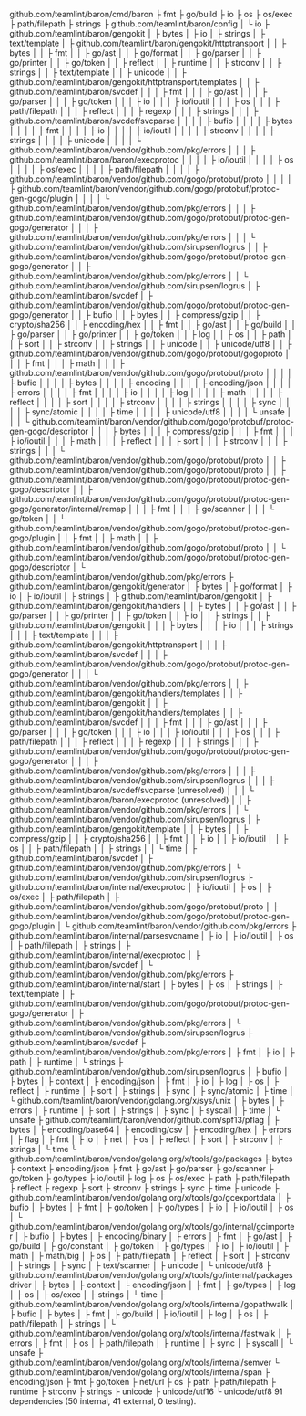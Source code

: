 github.com/teamlint/baron/cmd/baron
  ├ fmt
  ├ go/build
  ├ io
  ├ os
  ├ os/exec
  ├ path/filepath
  ├ strings
  ├ github.com/teamlint/baron/config
  │ └ io
  ├ github.com/teamlint/baron/gengokit
  │ ├ bytes
  │ ├ io
  │ ├ strings
  │ ├ text/template
  │ ├ github.com/teamlint/baron/gengokit/httptransport
  │ │ ├ bytes
  │ │ ├ fmt
  │ │ ├ go/ast
  │ │ ├ go/format
  │ │ ├ go/parser
  │ │ ├ go/printer
  │ │ ├ go/token
  │ │ ├ reflect
  │ │ ├ runtime
  │ │ ├ strconv
  │ │ ├ strings
  │ │ ├ text/template
  │ │ ├ unicode
  │ │ ├ github.com/teamlint/baron/gengokit/httptransport/templates
  │ │ ├ github.com/teamlint/baron/svcdef
  │ │ │ ├ fmt
  │ │ │ ├ go/ast
  │ │ │ ├ go/parser
  │ │ │ ├ go/token
  │ │ │ ├ io
  │ │ │ ├ io/ioutil
  │ │ │ ├ os
  │ │ │ ├ path/filepath
  │ │ │ ├ reflect
  │ │ │ ├ regexp
  │ │ │ ├ strings
  │ │ │ ├ github.com/teamlint/baron/svcdef/svcparse
  │ │ │ │ ├ bufio
  │ │ │ │ ├ bytes
  │ │ │ │ ├ fmt
  │ │ │ │ ├ io
  │ │ │ │ ├ io/ioutil
  │ │ │ │ ├ strconv
  │ │ │ │ ├ strings
  │ │ │ │ ├ unicode
  │ │ │ │ └ github.com/teamlint/baron/vendor/github.com/pkg/errors
  │ │ │ ├ github.com/teamlint/baron/baron/execprotoc
  │ │ │ │ ├ io/ioutil
  │ │ │ │ ├ os
  │ │ │ │ ├ os/exec
  │ │ │ │ ├ path/filepath
  │ │ │ │ ├ github.com/teamlint/baron/vendor/github.com/gogo/protobuf/proto
  │ │ │ │ ├ github.com/teamlint/baron/vendor/github.com/gogo/protobuf/protoc-gen-gogo/plugin
  │ │ │ │ └ github.com/teamlint/baron/vendor/github.com/pkg/errors
  │ │ │ ├ github.com/teamlint/baron/vendor/github.com/gogo/protobuf/protoc-gen-gogo/generator
  │ │ │ ├ github.com/teamlint/baron/vendor/github.com/pkg/errors
  │ │ │ └ github.com/teamlint/baron/vendor/github.com/sirupsen/logrus
  │ │ ├ github.com/teamlint/baron/vendor/github.com/gogo/protobuf/protoc-gen-gogo/generator
  │ │ ├ github.com/teamlint/baron/vendor/github.com/pkg/errors
  │ │ └ github.com/teamlint/baron/vendor/github.com/sirupsen/logrus
  │ ├ github.com/teamlint/baron/svcdef
  │ ├ github.com/teamlint/baron/vendor/github.com/gogo/protobuf/protoc-gen-gogo/generator
  │ │ ├ bufio
  │ │ ├ bytes
  │ │ ├ compress/gzip
  │ │ ├ crypto/sha256
  │ │ ├ encoding/hex
  │ │ ├ fmt
  │ │ ├ go/ast
  │ │ ├ go/build
  │ │ ├ go/parser
  │ │ ├ go/printer
  │ │ ├ go/token
  │ │ ├ log
  │ │ ├ os
  │ │ ├ path
  │ │ ├ sort
  │ │ ├ strconv
  │ │ ├ strings
  │ │ ├ unicode
  │ │ ├ unicode/utf8
  │ │ ├ github.com/teamlint/baron/vendor/github.com/gogo/protobuf/gogoproto
  │ │ │ ├ fmt
  │ │ │ ├ math
  │ │ │ ├ github.com/teamlint/baron/vendor/github.com/gogo/protobuf/proto
  │ │ │ │ ├ bufio
  │ │ │ │ ├ bytes
  │ │ │ │ ├ encoding
  │ │ │ │ ├ encoding/json
  │ │ │ │ ├ errors
  │ │ │ │ ├ fmt
  │ │ │ │ ├ io
  │ │ │ │ ├ log
  │ │ │ │ ├ math
  │ │ │ │ ├ reflect
  │ │ │ │ ├ sort
  │ │ │ │ ├ strconv
  │ │ │ │ ├ strings
  │ │ │ │ ├ sync
  │ │ │ │ ├ sync/atomic
  │ │ │ │ ├ time
  │ │ │ │ ├ unicode/utf8
  │ │ │ │ └ unsafe
  │ │ │ └ github.com/teamlint/baron/vendor/github.com/gogo/protobuf/protoc-gen-gogo/descriptor
  │ │ │   ├ bytes
  │ │ │   ├ compress/gzip
  │ │ │   ├ fmt
  │ │ │   ├ io/ioutil
  │ │ │   ├ math
  │ │ │   ├ reflect
  │ │ │   ├ sort
  │ │ │   ├ strconv
  │ │ │   ├ strings
  │ │ │   └ github.com/teamlint/baron/vendor/github.com/gogo/protobuf/proto
  │ │ ├ github.com/teamlint/baron/vendor/github.com/gogo/protobuf/proto
  │ │ ├ github.com/teamlint/baron/vendor/github.com/gogo/protobuf/protoc-gen-gogo/descriptor
  │ │ ├ github.com/teamlint/baron/vendor/github.com/gogo/protobuf/protoc-gen-gogo/generator/internal/remap
  │ │ │ ├ fmt
  │ │ │ ├ go/scanner
  │ │ │ └ go/token
  │ │ └ github.com/teamlint/baron/vendor/github.com/gogo/protobuf/protoc-gen-gogo/plugin
  │ │   ├ fmt
  │ │   ├ math
  │ │   ├ github.com/teamlint/baron/vendor/github.com/gogo/protobuf/proto
  │ │   └ github.com/teamlint/baron/vendor/github.com/gogo/protobuf/protoc-gen-gogo/descriptor
  │ └ github.com/teamlint/baron/vendor/github.com/pkg/errors
  ├ github.com/teamlint/baron/gengokit/generator
  │ ├ bytes
  │ ├ go/format
  │ ├ io
  │ ├ io/ioutil
  │ ├ strings
  │ ├ github.com/teamlint/baron/gengokit
  │ ├ github.com/teamlint/baron/gengokit/handlers
  │ │ ├ bytes
  │ │ ├ go/ast
  │ │ ├ go/parser
  │ │ ├ go/printer
  │ │ ├ go/token
  │ │ ├ io
  │ │ ├ strings
  │ │ ├ github.com/teamlint/baron/gengokit
  │ │ │ ├ bytes
  │ │ │ ├ io
  │ │ │ ├ strings
  │ │ │ ├ text/template
  │ │ │ ├ github.com/teamlint/baron/gengokit/httptransport
  │ │ │ ├ github.com/teamlint/baron/svcdef
  │ │ │ ├ github.com/teamlint/baron/vendor/github.com/gogo/protobuf/protoc-gen-gogo/generator
  │ │ │ └ github.com/teamlint/baron/vendor/github.com/pkg/errors
  │ │ ├ github.com/teamlint/baron/gengokit/handlers/templates
  │ │ ├ github.com/teamlint/baron/gengokit
  │ │ ├ github.com/teamlint/baron/gengokit/handlers/templates
  │ │ ├ github.com/teamlint/baron/svcdef
  │ │ │ ├ fmt
  │ │ │ ├ go/ast
  │ │ │ ├ go/parser
  │ │ │ ├ go/token
  │ │ │ ├ io
  │ │ │ ├ io/ioutil
  │ │ │ ├ os
  │ │ │ ├ path/filepath
  │ │ │ ├ reflect
  │ │ │ ├ regexp
  │ │ │ ├ strings
  │ │ │ ├ github.com/teamlint/baron/vendor/github.com/gogo/protobuf/protoc-gen-gogo/generator
  │ │ │ ├ github.com/teamlint/baron/vendor/github.com/pkg/errors
  │ │ │ ├ github.com/teamlint/baron/vendor/github.com/sirupsen/logrus
  │ │ │ ├ github.com/teamlint/baron/svcdef/svcparse (unresolved)
  │ │ │ └ github.com/teamlint/baron/baron/execprotoc (unresolved)
  │ │ ├ github.com/teamlint/baron/vendor/github.com/pkg/errors
  │ │ └ github.com/teamlint/baron/vendor/github.com/sirupsen/logrus
  │ ├ github.com/teamlint/baron/gengokit/template
  │ │ ├ bytes
  │ │ ├ compress/gzip
  │ │ ├ crypto/sha256
  │ │ ├ fmt
  │ │ ├ io
  │ │ ├ io/ioutil
  │ │ ├ os
  │ │ ├ path/filepath
  │ │ ├ strings
  │ │ └ time
  │ ├ github.com/teamlint/baron/svcdef
  │ ├ github.com/teamlint/baron/vendor/github.com/pkg/errors
  │ └ github.com/teamlint/baron/vendor/github.com/sirupsen/logrus
  ├ github.com/teamlint/baron/internal/execprotoc
  │ ├ io/ioutil
  │ ├ os
  │ ├ os/exec
  │ ├ path/filepath
  │ ├ github.com/teamlint/baron/vendor/github.com/gogo/protobuf/proto
  │ ├ github.com/teamlint/baron/vendor/github.com/gogo/protobuf/protoc-gen-gogo/plugin
  │ └ github.com/teamlint/baron/vendor/github.com/pkg/errors
  ├ github.com/teamlint/baron/internal/parsesvcname
  │ ├ io
  │ ├ io/ioutil
  │ ├ os
  │ ├ path/filepath
  │ ├ strings
  │ ├ github.com/teamlint/baron/internal/execprotoc
  │ ├ github.com/teamlint/baron/svcdef
  │ └ github.com/teamlint/baron/vendor/github.com/pkg/errors
  ├ github.com/teamlint/baron/internal/start
  │ ├ bytes
  │ ├ os
  │ ├ strings
  │ ├ text/template
  │ ├ github.com/teamlint/baron/vendor/github.com/gogo/protobuf/protoc-gen-gogo/generator
  │ ├ github.com/teamlint/baron/vendor/github.com/pkg/errors
  │ └ github.com/teamlint/baron/vendor/github.com/sirupsen/logrus
  ├ github.com/teamlint/baron/svcdef
  ├ github.com/teamlint/baron/vendor/github.com/pkg/errors
  │ ├ fmt
  │ ├ io
  │ ├ path
  │ ├ runtime
  │ └ strings
  ├ github.com/teamlint/baron/vendor/github.com/sirupsen/logrus
  │ ├ bufio
  │ ├ bytes
  │ ├ context
  │ ├ encoding/json
  │ ├ fmt
  │ ├ io
  │ ├ log
  │ ├ os
  │ ├ reflect
  │ ├ runtime
  │ ├ sort
  │ ├ strings
  │ ├ sync
  │ ├ sync/atomic
  │ ├ time
  │ └ github.com/teamlint/baron/vendor/golang.org/x/sys/unix
  │   ├ bytes
  │   ├ errors
  │   ├ runtime
  │   ├ sort
  │   ├ strings
  │   ├ sync
  │   ├ syscall
  │   ├ time
  │   └ unsafe
  ├ github.com/teamlint/baron/vendor/github.com/spf13/pflag
  │ ├ bytes
  │ ├ encoding/base64
  │ ├ encoding/csv
  │ ├ encoding/hex
  │ ├ errors
  │ ├ flag
  │ ├ fmt
  │ ├ io
  │ ├ net
  │ ├ os
  │ ├ reflect
  │ ├ sort
  │ ├ strconv
  │ ├ strings
  │ └ time
  └ github.com/teamlint/baron/vendor/golang.org/x/tools/go/packages
    ├ bytes
    ├ context
    ├ encoding/json
    ├ fmt
    ├ go/ast
    ├ go/parser
    ├ go/scanner
    ├ go/token
    ├ go/types
    ├ io/ioutil
    ├ log
    ├ os
    ├ os/exec
    ├ path
    ├ path/filepath
    ├ reflect
    ├ regexp
    ├ sort
    ├ strconv
    ├ strings
    ├ sync
    ├ time
    ├ unicode
    ├ github.com/teamlint/baron/vendor/golang.org/x/tools/go/gcexportdata
    │ ├ bufio
    │ ├ bytes
    │ ├ fmt
    │ ├ go/token
    │ ├ go/types
    │ ├ io
    │ ├ io/ioutil
    │ ├ os
    │ └ github.com/teamlint/baron/vendor/golang.org/x/tools/go/internal/gcimporter
    │   ├ bufio
    │   ├ bytes
    │   ├ encoding/binary
    │   ├ errors
    │   ├ fmt
    │   ├ go/ast
    │   ├ go/build
    │   ├ go/constant
    │   ├ go/token
    │   ├ go/types
    │   ├ io
    │   ├ io/ioutil
    │   ├ math
    │   ├ math/big
    │   ├ os
    │   ├ path/filepath
    │   ├ reflect
    │   ├ sort
    │   ├ strconv
    │   ├ strings
    │   ├ sync
    │   ├ text/scanner
    │   ├ unicode
    │   └ unicode/utf8
    ├ github.com/teamlint/baron/vendor/golang.org/x/tools/go/internal/packagesdriver
    │ ├ bytes
    │ ├ context
    │ ├ encoding/json
    │ ├ fmt
    │ ├ go/types
    │ ├ log
    │ ├ os
    │ ├ os/exec
    │ ├ strings
    │ └ time
    ├ github.com/teamlint/baron/vendor/golang.org/x/tools/internal/gopathwalk
    │ ├ bufio
    │ ├ bytes
    │ ├ fmt
    │ ├ go/build
    │ ├ io/ioutil
    │ ├ log
    │ ├ os
    │ ├ path/filepath
    │ ├ strings
    │ └ github.com/teamlint/baron/vendor/golang.org/x/tools/internal/fastwalk
    │   ├ errors
    │   ├ fmt
    │   ├ os
    │   ├ path/filepath
    │   ├ runtime
    │   ├ sync
    │   ├ syscall
    │   └ unsafe
    ├ github.com/teamlint/baron/vendor/golang.org/x/tools/internal/semver
    └ github.com/teamlint/baron/vendor/golang.org/x/tools/internal/span
      ├ encoding/json
      ├ fmt
      ├ go/token
      ├ net/url
      ├ os
      ├ path
      ├ path/filepath
      ├ runtime
      ├ strconv
      ├ strings
      ├ unicode
      ├ unicode/utf16
      └ unicode/utf8
91 dependencies (50 internal, 41 external, 0 testing).
